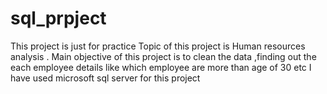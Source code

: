 # sql_prpject
This project is just for practice 
Topic of this project is Human resources analysis . Main objective of this project is to clean the data ,finding out the each employee details like which employee are more than age of 30 etc
I have used microsoft sql server for this project 
